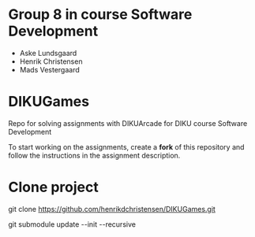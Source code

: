 # Group 8 in course Software Development
- Aske Lundsgaard
- Henrik Christensen
- Mads Vestergaard

# DIKUGames
Repo for solving assignments with DIKUArcade for DIKU course Software Development

To start working on the assignments, create a **fork** of this repository
and follow the instructions in the assignment description.

# Clone project
git clone https://github.com/henrikdchristensen/DIKUGames.git

git submodule update --init --recursive